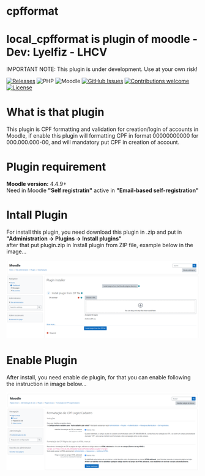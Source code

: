 # cpfformat
local_cpfformat is plugin of moodle - Dev: Lyelfiz - LHCV
=======================================

IMPORTANT NOTE: This plugin is under development. Use at your own risk!

[![Releases](https://img.shields.io/github/release/Lyelfiz/cpfformat.svg?style=flat-square)](https://github.com/Lyelfiz/cpfformat/releases)
![PHP](https://img.shields.io/badge/PHP-v7.0%20to%20v8.2-blue.svg)
![Moodle](https://img.shields.io/badge/Moodle-v4.4.9+%20to%20v5.0.0+-orange.svg)
[![GitHub Issues](https://img.shields.io/github/issues/Lyelfiz/cpfformat.svg)](https://github.com/Lyelfiz/cpfformat/issues)
[![Contributions welcome](https://img.shields.io/badge/contributions-welcome-green.svg)](#contributing)
[![License](https://img.shields.io/badge/License-GPL%20v3-blue.svg)](#license)

# What is that plugin

This plugin is CPF formatting and validation for creation/login of accounts in Moodle,
if enable this plugin will formatting CPF in format 00000000000 for 000.000.000-00,
and will mandatory put CPF in creation of account.

# Plugin requirement

<strong>Moodle version:</strong> 4.4.9+
<br>Need in Moodle <strong>"Self registratin"</strong> active in <strong>"Email-based self-registration"</strong>

# Intall Plugin
For install this plugin, you need download this plugin in .zip and put in
<br><strong>"Administration -> Plugins -> Install plugins"</strong><br>
after that put plugin.zip in Install plugin from ZIP file, example below in the image...

<img src="pix/installplugin.PNG">

# Enable Plugin
After install, you need enable de plugin, for that you can enable following the instruction in image below...

<img src="pix/pluginmenu.PNG">